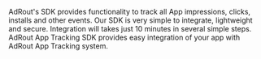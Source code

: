 

AdRout's SDK provides functionality to track all App impressions, clicks, installs and other events. Our SDK is very simple to integrate, lightweight and secure. Integration will takes just 10 minutes in several simple steps.
AdRout App Tracking SDK provides easy integration of your app with AdRout App Tracking system.